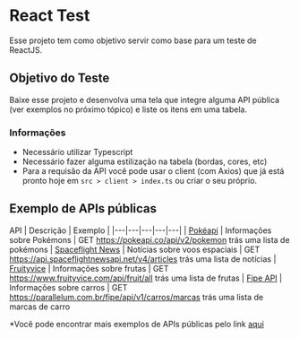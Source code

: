 # React Test

Esse projeto tem como objetivo servir como base para um teste de ReactJS.

## Objetivo do Teste

Baixe esse projeto e desenvolva uma tela que integre alguma API pública (ver exemplos no próximo tópico) e liste os itens em uma tabela.

### Informações

- Necessário utilizar Typescript
- Necessário fazer alguma estilização na tabela (bordas, cores, etc)
- Para a requisão da API você pode usar o client (com Axios) que já está pronto hoje em `src > client > index.ts` ou criar o seu próprio.


## Exemplo de APIs públicas

API | Descrição | Exemplo |
|---|---|---|---|---|
| [Pokéapi](https://pokeapi.co) | Informações sobre Pokémons | GET https://pokeapi.co/api/v2/pokemon trás uma lista de pokémons
| [Spaceflight News](https://api.spaceflightnewsapi.net/v4/docs/#/articles/articles_list) | Notícias sobre voos espaciais | GET https://api.spaceflightnewsapi.net/v4/articles trás uma lista de notícias
| [Fruityvice](https://www.fruityvice.com/) | Informações sobre frutas | GET https://www.fruityvice.com/api/fruit/all trás uma lista de frutas
| [Fipe API](https://deividfortuna.github.io/fipe/) | Informações sobre carros | GET https://parallelum.com.br/fipe/api/v1/carros/marcas trás uma lista de marcas de carro

*Você pode encontrar mais exemplos de APIs públicas pelo link [aqui](https://github.com/public-apis/public-apis/blob/master/README.md)
